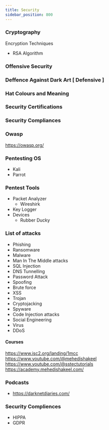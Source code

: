 ```yaml
---
title: Security
sidebar_position: 800
---
```


### Cryptography

Encryption Techniques
- RSA Algorithm

### Offensive Security

### Deffence Against Dark Art [ Defensive ]

### Hat Colours and Meaning

### Security Certifications

### Security Compliances

### Owasp

https://owasp.org/

### Pentesting OS

- Kali
- Parrot

### Pentest Tools

- Packet Analyzer 
  - Wireshirk
- Key Logger
- Devices
  - Rubber Ducky

### List of attacks

- Phishing
- Ransomware
- Malware
- Man In The Middle attacks
- SQL Injection
- DNS Tunnelling
- Password Attack
- Spoofing
- Brute force
- XSS
- Trojan
- Cryptojacking
- Spyware
- Code Injection attacks
- Social Engineering
- Virus
- DDoS

#### Courses

https://www.isc2.org/landing/1mcc
https://www.youtube.com/@mehedishakeel
https://www.youtube.com/@sstectutorials
https://academy.mehedishakeel.com/

### Podcasts

- https://darknetdiaries.com/

### Security Compliences

- HIPPA
- GDPR